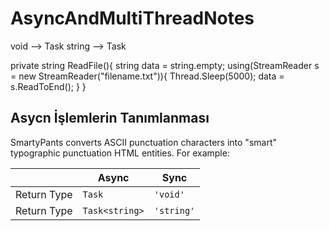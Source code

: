 # AsyncAndMultiThreadNotes

void --> Task
string --> Task<string>

private string ReadFile(){
  string data = string.empty;
  using(StreamReader s = new StreamReader("filename.txt")){
    Thread.Sleep(5000);
    data = s.ReadToEnd();
  }
}

  
  ## Asycn İşlemlerin Tanımlanması

SmartyPants converts ASCII punctuation characters into "smart" typographic punctuation HTML entities. For example:

|                |Async                          |Sync                         |
|----------------|-------------------------------|-----------------------------|
|Return Type     |`Task`                         |`'void'`                     |
|Return Type          |`Task<string>`                 |`'string'`              |



